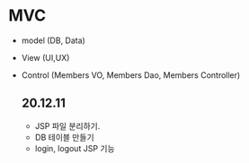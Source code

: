 # MVC
- model (DB, Data)
- View (UI,UX)
- Control (Members VO, Members Dao, Members Controller)



  ## 20.12.11

  - JSP 파일 분리하기.
  - DB 테이블 만들기
  - login, logout JSP 기능